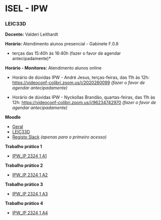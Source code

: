 # ISEL - IPW
### LEIC33D

**Docente:** Valderi Leithardt 

**Horário:** Atendimento alunos presencial - Gabinete F.0.8
- terças das 15:40h às 16:40h (fazer o favor de agendar antecipadamente)*

**Horário - Monitores:** Atendimento alunos online 
- Horário de dúvidas IPW - André Jesus, terças-feiras, das 11h às 12h: https://videoconf-colibri.zoom.us/j/2020260099 *(fazer o favor de agendar antecipadamente)*

- Horário de dúvidas IPW - Nyckollas Brandão, quartas-feiras, das 11h às 12h: https://videoconf-colibri.zoom.us/j/96234742970 *(fazer o favor de agendar antecipadamente)*

**Moodle**
- [Geral](https://2324moodle.isel.pt/course/view.php?id=7525)
- [LEIC33D](https://2324moodle.isel.pt/course/view.php?id=7579) 
- [Registo Slack](https://join.slack.com/t/iselleicipwpi-sdr2356/signup) *(apenas para o primeiro acesso)*


**Trabalho prático 1**
- [IPW_IP 2324 1 A1](https://github.com/isel-leic-ipw/2324i-IPW-LEIC31D/wiki/IPW_IP-2324-1-A1)

**Trabalho prático 2**
- [IPW_IP 2324 1 A2](https://github.com/isel-leic-ipw/2324i-IPW-LEIC31D/wiki/IPW_IP-2324-1-A2)

**Trabalho prático 3**
- [IPW_IP 2324 1 A3](https://github.com/isel-leic-ipw/2324i-IPW-LEIC31D/wiki/IPW_IP-2324-1-A3)

**Trabalho prático 4**
- [IPW_IP 2324 1 A4](https://github.com/isel-leic-ipw/2324i-IPW-LEIC31D/wiki/IPW_IP-2324-1-A4)